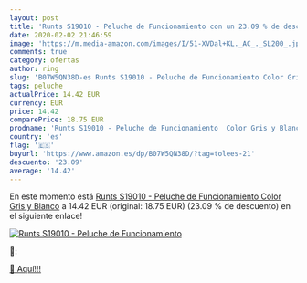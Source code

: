 ```yaml
---
layout: post
title: 'Runts S19010 - Peluche de Funcionamiento con un 23.09 % de descuento'
date: 2020-02-02 21:46:59
image: 'https://m.media-amazon.com/images/I/51-XVDal+KL._AC_._SL200_.jpg'
comments: true
category: ofertas
author: ring
slug: 'B07W5QN38D-es Runts S19010 - Peluche de Funcionamiento Color Gris y Blanco'
tags: peluche
actualPrice: 14.42 EUR
currency: EUR
price: 14.42
comparePrice: 18.75 EUR
prodname: 'Runts S19010 - Peluche de Funcionamiento  Color Gris y Blanco'
country: 'es'
flag: '🇪🇸'
buyurl: 'https://www.amazon.es/dp/B07W5QN38D/?tag=tolees-21'
descuento: '23.09'
average: '14.42'
---
```


En este momento está [Runts S19010 - Peluche de Funcionamiento  Color Gris y Blanco](https://www.amazon.es/dp/B07W5QN38D/?tag=tolees-21) a 14.42 EUR (original: 18.75 EUR) (23.09 %  de descuento) en el siguiente enlace!

[![Runts S19010 - Peluche de Funcionamiento](https://m.media-amazon.com/images/I/51-XVDal+KL._AC_._SL200_.jpg)](https://www.amazon.es/dp/B07W5QN38D/?tag=tolees-21)

🔎:


[🛒 Aquí!!!](https://www.amazon.es/dp/B07W5QN38D/?tag=tolees-21)
